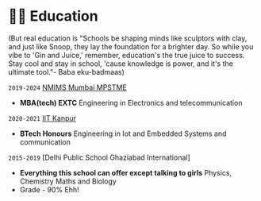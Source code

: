 # 👨‍🎓 Education 

(But real education is "Schools be shaping minds like sculptors with clay, and just like Snoop, they lay the foundation for a brighter day. So while you vibe to 'Gin and Juice,' remember, education's the true juice to success. Stay cool and stay in school, 'cause knowledge is power, and it's the ultimate tool."- Baba eku-badmaas)

`2019-2024` [NMIMS Mumbai MPSTME](https://www.nmims.edu/)
- **MBA(tech) EXTC** Engineering in Electronics and telecommunication

`2020-2021` [IIT Kanpur](https://www.nmims.edu/)
- **BTech Honours** Engineering in Iot and Embedded Systems and communication

`2015-2019` [Delhi Public School Ghaziabad International]
- **Everything this school can offer except talking to girls** Physics, Chemistry Maths and Biology
- Grade - 90% Ehh!


